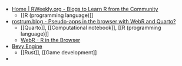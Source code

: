 - [Home | RWeekly.org - Blogs to Learn R from the Community](https://rweekly.org/)
	- [[R (programming language)]]
- [rostrum.blog - Pseudo-apps in the browser with WebR and Quarto?](https://www.rostrum.blog/posts/2024-01-20-webr-remote/)
	- [[Quarto]], [[Computational notebook]], [[R (programming language)]]
	- [WebR - R in the Browser](https://docs.r-wasm.org/webr/latest/)
- [Bevy Engine](https://bevyengine.org/)
	- [[Rust]], [[Game development]]
-